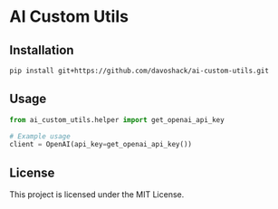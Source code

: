 # AI Custom Utils

## Installation
```bash
pip install git+https://github.com/davoshack/ai-custom-utils.git
```

## Usage
```python
from ai_custom_utils.helper import get_openai_api_key

# Example usage
client = OpenAI(api_key=get_openai_api_key())
```

## License
This project is licensed under the MIT License.